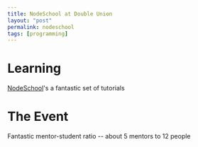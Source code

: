 ```yaml
---
title: NodeSchool at Double Union
layout: "post"
permalink: nodeschool
tags: [programming]
---
```


# Learning

[NodeSchool](http://nodeschool.io/)'s a fantastic set of tutorials

# The Event

Fantastic mentor-student ratio -- about 5 mentors to 12 people